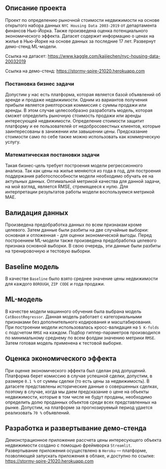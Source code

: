 ## Описание проекта

Проект по определению рыночной стоимости недвижимости на основе открытого набора данных `NYC Housing Data 2003-2019` от департамента финансов Нью-Йорка. Также произведена оценка потенциального экономического эффекта. Датасет содержит информацию о ценах на жилье в Нью-Йорке на основе данных за последние 17 лет. Развернут демо-стенд ML-модели.

Ссылка на датасет: https://www.kaggle.com/kaijiechen/nyc-housing-data-20032019

Ссылка на демо-стенд: https://stormy-spire-21020.herokuapp.com

### Постановка бизнес задачи

Допустим у нас есть платформа, которая является базой объявлений об аренде и продаже недвижимости. Одним из вариантов получения прибыли является риелторская коммиссия с суммы продажи или аренды. В этом случае целесообразно разработать модель, которая сможет определить рыночную стоимость продажи или аренды интересующей недвижимости. Определение стоимости защитит платформу и ее пользователей от недобросовестных клиентов, которые заинтересованы в занижении или завышении цены. Предсказание стоимости само по себе также можно использовать как коммерческую услугу.

### Математическая постановки задачи

Такая бизнес-цель требует построения модели регрессионного анализа. Так как цены на жилье меняются из года в год, для построения поддержания работоспособности модели необходимо обучать ее на актульных данных. Оптимальной метрикой качества для данной задачи, на мой взгляд, является RMSE, стремящееся к нулю. Для интерпретации результатов работы модели воспользуемся метрикой MAE.

## Валидация данных

Произведена предобработка данных по всем признакам кроме целевого. Затем данные были разбиты на две случайные выборки: основная и отложенная - для оценки экономической выгоды. Перед построением ML-модели также произведена предобработка целевого признака основной выборки. В свою очередь, эти данные были разбиты на тренировочную и тестовую выборки.
## Baseline модель

В качестве `Baseline` было взято среднее значение цены недвижимости для каждого `BOROUGH`, `ZIP CODE` и годa продажи.

## ML-модель

В качестве модели машинного обучения была выбрана модель `CatBoostRegressor`. Данная модель работает с категориальными признаками без дополнительного кодирования и масштабирования. При построении модели использовалась кросс-валидация на `5 K-folds` с подсчетом `RMSE` на каждом. Подбор гиппер-параметров производился по минимальному среднему по всем фолдам значению метрики `RMSE`. Затем готовая модель применена к тестовой выборке.

## Оценка экономического эффекта

При оценке экономического эффекта был сделан ряд допущений. Платформа берет комиссию в случае успешной сделки, допустим, в размере `0.1 %` от суммы сделки (то есть цены за недвижимость). В датасете представлены исторические данные о совершенных сделках, поэтому в случае, когда мы даем предсказание о цене на объекты недвижимости, которые в том числе не будут проданы, необходимо определить долю проданных объектов среди всех представленных на рынке. Допустим, на платформе за прогнозируемый период удается реализовать `70 %` объявлений.

## Разработка и развертывание демо-стенда

Демонстрационное приложение рассчета цены интересующего объекта недвижимости создано с помощью фреймворка `Streamlit`. Развертывание приложения осуществлено в `Heroku` — платформе, позволяющей запускать приложения в облаке, и доступно по ссылке: https://stormy-spire-21020.herokuapp.com
